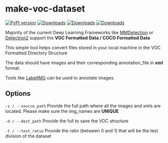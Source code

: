# make-voc-dataset

[![PyPI version](https://badge.fury.io/py/make-voc-dataset.svg)](https://badge.fury.io/py/make-voc-dataset) [![Downloads](https://pepy.tech/badge/make-voc-dataset)](https://pepy.tech/project/make-voc-dataset) [![Downloads](https://pepy.tech/badge/make-voc-dataset/month)](https://pepy.tech/project/make-voc-dataset) [![Downloads](https://pepy.tech/badge/make-voc-dataset/week)](https://pepy.tech/project/make-voc-dataset)


Majority of the current Deep Learning Frameworks like [MMDetection](https://github.com/open-mmlab/mmdetection) or [Detectron2](https://github.com/facebookresearch/detectron2) support the **VOC Formatted Data / COCO Formatted Data**

This simple tool helps convert files stored in your local machine in the VOC Formatted Directory Structure

The data should have images and their corresponding annotation_file in **xml** format.

Tools like [LabelIMG](https://github.com/tzutalin/labelImg) can be used to annotate images.

## Options

`-s / --source_path`
Provide the full path where all the images and xmls are located. Please make sure the img_names are **UNIQUE**

`-d / --dest_path`
Provide the full to save the VOC structure

`-t / --test_ratio`
Provide the ratio (between 0 and 1) that will be the test division of the dataset
